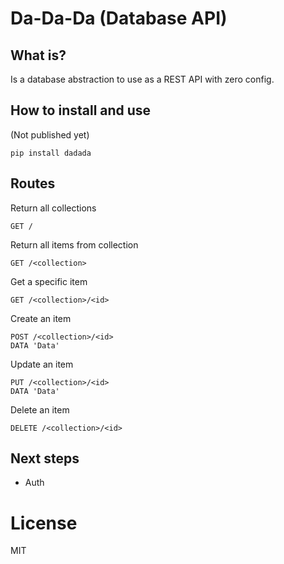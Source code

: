 # Da-Da-Da (Database API)

## What is?
Is a database abstraction to use as a REST API with zero config.

## How to install and use
(Not published yet)
```
pip install dadada
```

## Routes
Return all collections
```
GET /
```

Return all items from collection
```
GET /<collection>
```

Get a specific item
```
GET /<collection>/<id>
```

Create an item
```
POST /<collection>/<id>
DATA 'Data'
```

Update an item
```
PUT /<collection>/<id>
DATA 'Data'
```

Delete an item
```
DELETE /<collection>/<id>
```

## Next steps
- Auth

# License
MIT